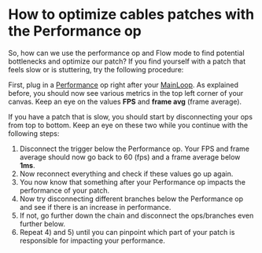 # How to optimize cables patches with the Performance op

So, how can we use the performance op and Flow mode to find potential bottlenecks and optimize our patch?
If you find yourself with a patch that feels slow or is stuttering, try the following procedure:

First, plug in a [Performance](https://cables.gl/op/Ops.Gl.Performance) op right after your [MainLoop](https://cables.gl/op/Ops.Gl.MainLoop). As explained before, you should now see various metrics in the top left corner of your canvas. Keep an eye on the values **FPS** and **frame avg** (frame average).

If you have a patch that is slow, you should start by disconnecting your ops from top to bottom. Keep an eye on these two while you continue with the following steps:

1. Disconnect the trigger below the Performance op. Your FPS and frame average should now go back to 60 (fps) and a frame average below **1ms**.
2. Now reconnect everything and check if these values go up again.
3. You now know that something after your Performance op impacts the performance of your patch.
4. Now try disconnecting different branches below the Performance op and see if there is an increase in performance.
5. If not, go further down the chain and disconnect the ops/branches even further below.
6. Repeat 4) and 5) until you can pinpoint which part of your patch is responsible for impacting your performance.
